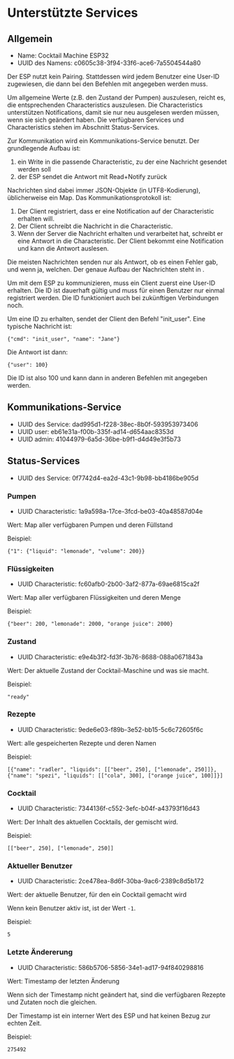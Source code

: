 # Unterstützte Services

## Allgemein

- Name: Cocktail Machine ESP32
- UUID des Namens: c0605c38-3f94-33f6-ace6-7a5504544a80

Der ESP nutzt kein Pairing. Stattdessen wird jedem Benutzer eine User-ID zugewiesen, die dann bei den Befehlen mit angegeben werden muss. 

Um allgemeine Werte (z.B. den Zustand der Pumpen) auszulesen, reicht es, die entsprechenden Characteristics auszulesen. Die Characteristics unterstützen Notifications, damit sie nur neu ausgelesen werden müssen, wenn sie sich geändert haben. Die verfügbaren Services und Characteristics stehen im Abschnitt Status-Services.

Zur Kommunikation wird ein Kommunikations-Service benutzt. Der grundlegende Aufbau ist:

1. ein Write in die passende Characteristic, zu der eine Nachricht gesendet werden soll
2. der ESP sendet die Antwort mit Read+Notify zurück

Nachrichten sind dabei immer JSON-Objekte (in UTF8-Kodierung), üblicherweise ein Map. Das Kommunikationsprotokoll ist:

1. Der Client registriert, dass er eine Notification auf der Characteristic erhalten will.
2. Der Client schreibt die Nachricht in die Characteristic.
3. Wenn der Server die Nachricht erhalten und verarbeitet hat, schreibt er eine Antwort in die Characteristic. Der Client bekommt eine Notification und kann die Antwort auslesen.

Die meisten Nachrichten senden nur als Antwort, ob es einen Fehler gab, und wenn ja, welchen. Der genaue Aufbau der Nachrichten steht in [](Befehle.md).

Um mit dem ESP zu kommunizieren, muss ein Client zuerst eine User-ID erhalten. Die ID ist dauerhaft gültig und muss für einen Benutzer nur einmal registriert werden. Die ID funktioniert auch bei zukünftigen Verbindungen noch.

Um eine ID zu erhalten, sendet der Client den Befehl "init_user". Eine typische Nachricht ist:

    {"cmd": "init_user", "name": "Jane"}

Die Antwort ist dann:

    {"user": 100}

Die ID ist also 100 und kann dann in anderen Befehlen mit angegeben werden.

## Kommunikations-Service

- UUID des Service: dad995d1-f228-38ec-8b0f-593953973406
- UUID user:        eb61e31a-f00b-335f-ad14-d654aac8353d
- UUID admin:       41044979-6a5d-36be-b9f1-d4d49e3f5b73

## Status-Services

- UUID des Service: 0f7742d4-ea2d-43c1-9b98-bb4186be905d

### Pumpen
- UUID Characteristic: 1a9a598a-17ce-3fcd-be03-40a48587d04e

Wert: Map aller verfügbaren Pumpen und deren Füllstand

Beispiel:

    {"1": {"liquid": "lemonade", "volume": 200}}

### Flüssigkeiten
- UUID Characteristic: fc60afb0-2b00-3af2-877a-69ae6815ca2f

Wert: Map aller verfügbaren Flüssigkeiten und deren Menge

Beispiel:

    {"beer": 200, "lemonade": 2000, "orange juice": 2000}

### Zustand
- UUID Characteristic: e9e4b3f2-fd3f-3b76-8688-088a0671843a

Wert: Der aktuelle Zustand der Cocktail-Maschine und was sie macht.

Beispiel:

    "ready"

### Rezepte
- UUID Characteristic: 9ede6e03-f89b-3e52-bb15-5c6c72605f6c

Wert: alle gespeicherten Rezepte und deren Namen

Beispiel:

    [{"name": "radler", "liquids": [["beer", 250], ["lemonade", 250]]}, {"name": "spezi", "liquids": [["cola", 300], ["orange juice", 100]]}]


### Cocktail
- UUID Characteristic: 7344136f-c552-3efc-b04f-a43793f16d43

Wert: Der Inhalt des aktuellen Cocktails, der gemischt wird.

Beispiel:

    [["beer", 250], ["lemonade", 250]]

### Aktueller Benutzer
- UUID Characteristic: 2ce478ea-8d6f-30ba-9ac6-2389c8d5b172

Wert: der aktuelle Benutzer, für den ein Cocktail gemacht wird 

Wenn kein Benutzer aktiv ist, ist der Wert `-1`.

Beispiel:

    5
    
### Letzte Ändererung
- UUID Characteristic: 586b5706-5856-34e1-ad17-94f840298816

Wert: Timestamp der letzten Änderung 

Wenn sich der Timestamp nicht geändert hat, sind die verfügbaren Rezepte und Zutaten noch die gleichen.

Der Timestamp ist ein interner Wert des ESP und hat keinen Bezug zur echten Zeit. 

Beispiel:

    275492
